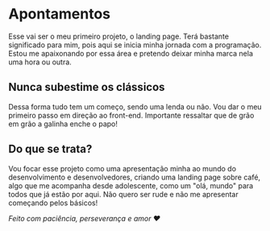 # Apontamentos
Esse vai ser o meu primeiro projeto, o landing page. Terá bastante significado para mim, pois aqui se inicia minha jornada com a programação. Estou me apaixonando por essa área e pretendo deixar minha marca nela uma hora ou outra.

## Nunca subestime os clássicos
Dessa forma tudo tem um começo, sendo uma lenda ou não. Vou dar o meu primeiro passo em direção ao front-end. Importante ressaltar que de grão em grão a galinha enche o papo!

## Do que se trata?
Vou focar esse projeto como uma apresentação minha ao mundo do desenvolvimento e desenvolvedores, criando uma landing page sobre café, algo que me acompanha desde adolescente, como um "olá, mundo" para todos que já estão por aqui. Não quero ser rude e não me apresentar começando pelos básicos!

_Feito com paciência, perseverança e amor ❤️_
